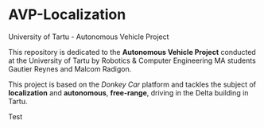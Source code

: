 # AVP-Localization
University of Tartu - Autonomous Vehicle Project

This repository is dedicated to the **Autonomous Vehicle Project** conducted at the University of Tartu by Robotics & Computer Engineering MA students Gautier Reynes and Malcom Radigon.

This project is based on the *Donkey Car* platform and tackles the subject of **localization** and **autonomous**, **free-range**, driving in the Delta building in Tartu.

Test